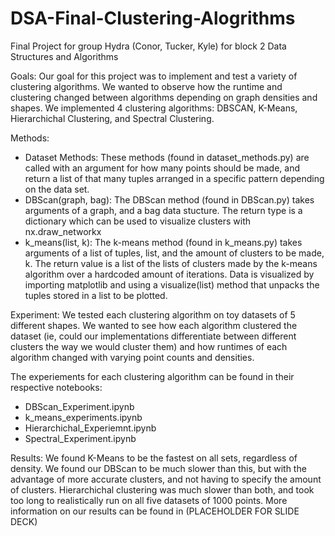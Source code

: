 # DSA-Final-Clustering-Alogrithms
Final Project for group Hydra (Conor, Tucker, Kyle) for block 2 Data Structures and Algorithms


Goals:
Our goal for this project was to implement and test a variety of clustering algorithms. We wanted to observe how the runtime and clustering changed between algorithms depending on graph densities and shapes. We implemented 4 clustering algorithms: DBSCAN, K-Means, Hierarchichal Clustering, and Spectral Clustering. 


Methods:
- Dataset Methods: These methods (found in dataset_methods.py) are called with an argument for how many points should be made, and return a list of that many tuples arranged in a specific pattern depending on the data set.
- DBScan(graph, bag): The DBScan method (found in DBScan.py) takes arguments of a graph, and a bag data stucture. The return type is a dictionary which can be used to visualize clusters with nx.draw_networkx
- k_means(list, k): The k-means method (found in k_means.py) takes arguments of a list of tuples, list, and the amount of clusters to be made, k. The return value is a list of the lists of clusters made by the k-means algorithm over a hardcoded amount of iterations. Data is visualized by importing matplotlib and using a visualize(list) method that unpacks the tuples stored in a list to be plotted.



Experiment:
We tested each clustering algorithm on toy datasets of 5 different shapes. We wanted to see how each algorithm clustered the dataset (ie, could our implementations differentiate between different clusters the way we would cluster them) and how runtimes of each algorithm changed with varying point counts and densities. 

The experiements for each clustering algorithm can be found in their respective notebooks:
- DBScan_Experiment.ipynb
- k_means_experiments.ipynb
- Hierarchichal_Experiemnt.ipynb
- Spectral_Experiment.ipynb

Results:
We found K-Means to be the fastest on all sets, regardless of density. We found our DBScan to be much slower than this, but with the advantage of more accurate clusters, and not having to specify the amount of clusters. Hierarchichal clustering was much slower than both, and took too long to realistically run on all five datasets of 1000 points. More information on our results can be found in (PLACEHOLDER FOR SLIDE DECK)
